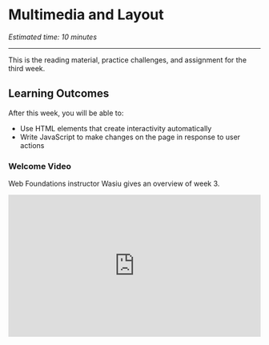 # Multimedia and Layout

*Estimated time: 10 minutes*

---

This is the reading material, practice challenges, and assignment for the third week. 

## **Learning Outcomes**

After this week, you will be able to:

- Use HTML elements that create interactivity automatically
- Write JavaScript to make changes on the page in response to user actions

### Welcome Video

<aside>

Web Foundations instructor Wasiu gives an overview of week 3.

</aside>

<div style="position: relative; padding-bottom: 56.25%; height: 0;"><iframe src="https://www.youtube.com/embed/tUHEEJ3yXMo" title="YouTube video player" frameborder="0" allow="accelerometer; autoplay; clipboard-write; encrypted-media; gyroscope; picture-in-picture" allowfullscreen style="position: absolute; top: 0; left: 0; width: 100%; height: 100%;"></iframe></div>